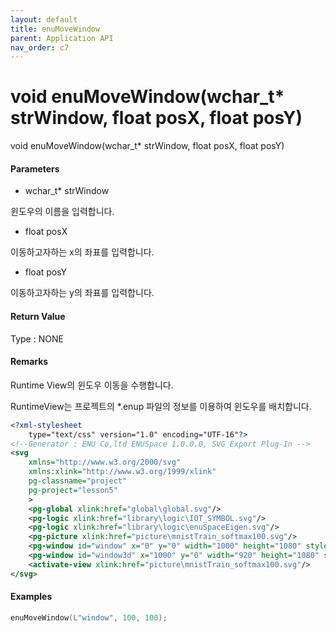 ```yaml
---
layout: default
title: enuMoveWindow
parent: Application API
nav_order: c7
---
```

# void enuMoveWindow\(wchar\_t\* strWindow, float posX, float posY\)

void enuMoveWindow\(wchar\_t\* strWindow, float posX, float posY\)

#### Parameters

* wchar\_t\* strWindow

윈도우의 이름을 입력합니다.

* float posX

이동하고자하는 x의 좌표를 입력합니다.

* float posY

이동하고자하는 y의 좌표를 입력합니다.

#### Return Value

Type : NONE

#### Remarks

Runtime View의 윈도우 이동을 수행합니다.

RuntimeView는 프로젝트의 \*.enup 파일의 정보를 이용하여 윈도우를 배치합니다.

```xml
<?xml-stylesheet 
	type="text/css" version="1.0" encoding="UTF-16"?>
<!--Generator : ENU Co,ltd ENUSpace 1.0.0.0, SVG Export Plug-In -->
<svg 
	xmlns="http://www.w3.org/2000/svg"
	xmlns:xlink="http://www.w3.org/1999/xlink"
	pg-classname="project"
	pg-project="lesson5"
	> 
	<pg-global xlink:href="global\global.svg"/>
	<pg-logic xlink:href="library\logic\IOT_SYMBOL.svg"/>
	<pg-logic xlink:href="library\logic\enuSpaceEigen.svg"/>
	<pg-picture xlink:href="picture\mnistTrain_softmax100.svg"/>
	<pg-window id="window" x="0" y="0" width="1000" height="1080" style="2d view" border="Dialog Frame" xlink:href="picture\mnisttrain_10.svg"/>
	<pg-window id="window3d" x="1000" y="0" width="920" height="1080" style="3d view" border="Dialog Frame" xlink:href="picture\mnist3d.x3d"/>
	<activate-view xlink:href="picture\mnistTrain_softmax100.svg"/>
</svg> 
```

#### Examples

```cpp
enuMoveWindow(L"window", 100, 100);
```



